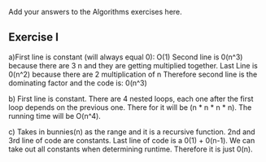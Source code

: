 Add your answers to the Algorithms exercises here.

## Exercise I


a)First line is constant (will always equal 0): O(1)
Second line is 0(n^3) because there are 3 n and they are getting multiplied together.
Last Line is 0(n^2) because there are 2 multiplication of n
Therefore second line is the dominating factor and the code is:
0(n^3)

b) First line is constant. There are 4 nested loops, each one after the first loop depends on the previous one. There for it will be (n * n * n * n). The running time will be O(n^4).

c) Takes in bunnies(n) as the range and it is a recursive function. 2nd and 3rd line of code are constants.
Last line of code is a 0(1) + 0(n-1). We can take out all constants when determining runtime. Therefore it is just 0(n).

